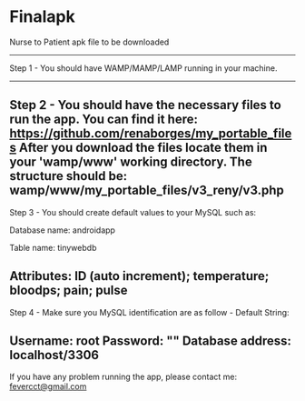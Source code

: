 Finalapk
========

Nurse to Patient apk file to be downloaded

----------------------------------------------------------------------------------------------------------------------------------
Step 1 - You should have WAMP/MAMP/LAMP running in your machine.

----------------------------------------------------------------------------------------------------------------------------------
Step 2 - You should have the necessary files to run the app. You can find it here: https://github.com/renaborges/my_portable_files
         After you download the files locate them in your 'wamp/www' working directory. The structure should be:
         wamp/www/my_portable_files/v3_reny/v3.php
----------------------------------------------------------------------------------------------------------------------------------
Step 3 - You should create default values to your MySQL such as:

Database name: androidapp

Table name: tinywebdb

Attributes: ID (auto increment); temperature; bloodps; pain; pulse
----------------------------------------------------------------------------------------------------------------------------------

Step 4 - Make sure you MySQL identification are as follow - Default String:

Username: root
Password: ""
Database address: localhost/3306
----------------------------------------------------------------------------------------------------------------------------------

If you have any problem running the app, please contact me:
fevercct@gmail.com
